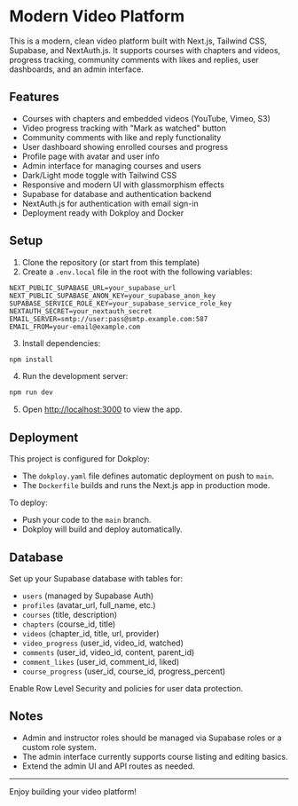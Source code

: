 # Modern Video Platform

This is a modern, clean video platform built with Next.js, Tailwind CSS, Supabase, and NextAuth.js. It supports courses with chapters and videos, progress tracking, community comments with likes and replies, user dashboards, and an admin interface.

## Features

- Courses with chapters and embedded videos (YouTube, Vimeo, S3)
- Video progress tracking with "Mark as watched" button
- Community comments with like and reply functionality
- User dashboard showing enrolled courses and progress
- Profile page with avatar and user info
- Admin interface for managing courses and users
- Dark/Light mode toggle with Tailwind CSS
- Responsive and modern UI with glassmorphism effects
- Supabase for database and authentication backend
- NextAuth.js for authentication with email sign-in
- Deployment ready with Dokploy and Docker

## Setup

1. Clone the repository (or start from this template)
2. Create a `.env.local` file in the root with the following variables:

```
NEXT_PUBLIC_SUPABASE_URL=your_supabase_url
NEXT_PUBLIC_SUPABASE_ANON_KEY=your_supabase_anon_key
SUPABASE_SERVICE_ROLE_KEY=your_supabase_service_role_key
NEXTAUTH_SECRET=your_nextauth_secret
EMAIL_SERVER=smtp://user:pass@smtp.example.com:587
EMAIL_FROM=your-email@example.com
```

3. Install dependencies:

```bash
npm install
```

4. Run the development server:

```bash
npm run dev
```

5. Open [http://localhost:3000](http://localhost:3000) to view the app.

## Deployment

This project is configured for Dokploy:

- The `dokploy.yaml` file defines automatic deployment on push to `main`.
- The `Dockerfile` builds and runs the Next.js app in production mode.

To deploy:

- Push your code to the `main` branch.
- Dokploy will build and deploy automatically.

## Database

Set up your Supabase database with tables for:

- `users` (managed by Supabase Auth)
- `profiles` (avatar_url, full_name, etc.)
- `courses` (title, description)
- `chapters` (course_id, title)
- `videos` (chapter_id, title, url, provider)
- `video_progress` (user_id, video_id, watched)
- `comments` (user_id, video_id, content, parent_id)
- `comment_likes` (user_id, comment_id, liked)
- `course_progress` (user_id, course_id, progress_percent)

Enable Row Level Security and policies for user data protection.

## Notes

- Admin and instructor roles should be managed via Supabase roles or a custom role system.
- The admin interface currently supports course listing and editing basics.
- Extend the admin UI and API routes as needed.

---

Enjoy building your video platform!

